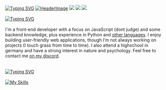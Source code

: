 [![Typing SVG](https://readme-typing-svg.herokuapp.com?weight=100&size=22&duration=750&pause=1000&color=F7D3B9&vCenter=true&repeat=false&width=500&lines=%F0%9F%93%9A++german+student;%F0%9F%92%BB++web+designer;%F0%9F%A7%A0++psychology;%F0%9F%8E%A7++music+enthusiast;%F0%9F%A4%93++nerdy+programmer;%F0%9F%97%BA%EF%B8%8F++traveler;%F0%9F%94%97++github%2Feinfachniemmand)](https://github.com/einfachniemmand/#)
[![HeaderImage](https://scriptsandstyles.neocities.org/github-profile/head.png?c=2)](https://github.com/einfachniemmand/#)
[![](https://komarev.com/ghpvc/?username=einfachniemmand&color=c95e40)](https://github.com/einfachniemmand/)  [![](https://img.shields.io/badge/Country-Germany-f3783e)]([https://github.com/einfachniemmand](https://maps.app.goo.gl/6zywqZGR9BHo8Amn9)) [![](https://img.shields.io/badge/Building-Apps-f8a344)](https://github.com/einfachniemmand)
<br>
<br><a id='about' href="#about" style='display:block'><img src="https://readme-typing-svg.herokuapp.com?font=Fira+Code&size=10&duration=400&pause=10000&color=F7D3B9&vCenter=true&width=70&height=15&lines=%23+About+me" alt="Typing SVG" /></a><br>
I'm a front-end developer with a focus on JavaScript (dont judge) and some backend knowledge, plus experience in Python and <a href="#skills">other languages</a>. I enjoy building user-friendly web applications, though I’m not always working on projects (I touch grass from time to time). I also attend a highschool in germany and have a strong interest in nature and psychology. Feel free to contact me <a href='https://discord.gg/RKYSWQSQa3'>on my discord</a>.
<br><br><br>
<a id='skills' href="#skills" style='display:block'><img src="https://readme-typing-svg.herokuapp.com?font=Fira+Code&size=10&duration=500&pause=10000&color=F7D3B9&vCenter=true&width=70&height=15&lines=%23+My+skills" alt="Typing SVG"></a><br>
[![My Skills](https://skillicons.dev/icons?i=js,html,css,cloudflare,github,linux,postman,py,discord)](#skills)
